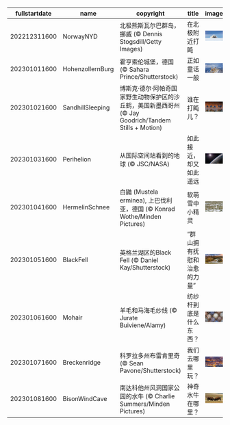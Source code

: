 |fullstartdate|name|copyright|title|image|
|--|--|--|--|--|
202212311600|NorwayNYD|北极熊斯瓦尔巴群岛，挪威 (© Dennis Stogsdill/Getty Images)|在北极附近打盹|![](/zh-CN/2023/01/202212311600NorwayNYD.jpg)|
202301011600|HohenzollernBurg|霍亨索伦城堡，德国 (© Sahara Prince/Shutterstock)|正如童话一般|![](/zh-CN/2023/01/202301011600HohenzollernBurg.jpg)|
202301021600|SandhillSleeping|博斯克·德尔·阿帕奇国家野生动物保护区的沙丘鹤，美国新墨西哥州 (© Jay Goodrich/Tandem Stills + Motion)|谁在打盹儿？|![](/zh-CN/2023/01/202301021600SandhillSleeping.jpg)|
202301031600|Perihelion|从国际空间站看到的地球 (© JSC/NASA)|如此接近，却又如此遥远|![](/zh-CN/2023/01/202301031600Perihelion.jpg)|
202301041600|HermelinSchnee|白鼬 (Mustela erminea), 上巴伐利亚，德国 (© Konrad Wothe/Minden Pictures)|软萌雪中小精灵|![](/zh-CN/2023/01/202301041600HermelinSchnee.jpg)|
202301051600|BlackFell|英格兰湖区的Black Fell (© Daniel Kay/Shutterstock)|“群山拥有抚慰和治愈的力量”|![](/zh-CN/2023/01/202301051600BlackFell.jpg)|
202301061600|Mohair|羊毛和马海毛纱线 (© Jurate Buiviene/Alamy)|纺纱杆到底是什么东西？|![](/zh-CN/2023/01/202301061600Mohair.jpg)|
202301071600|Breckenridge|科罗拉多州布雷肯里奇 (© Sean Pavone/Shutterstock)|我们去哪里玩？|![](/zh-CN/2023/01/202301071600Breckenridge.jpg)|
202301081600|BisonWindCave|南达科他州风洞国家公园的水牛 (© Charlie Summers/Minden Pictures)|神奇水牛在哪里？|![](/zh-CN/2023/01/202301081600BisonWindCave.jpg)|
